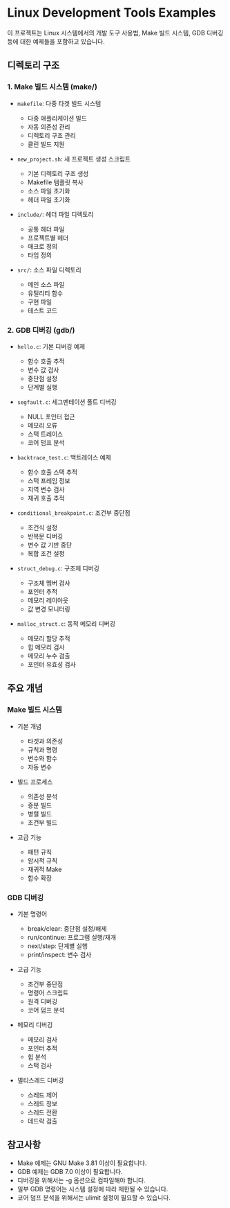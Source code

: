 # Linux Development Tools Examples

이 프로젝트는 Linux 시스템에서의 개발 도구 사용법, Make 빌드 시스템, GDB 디버깅 등에 대한 예제들을 포함하고 있습니다.

## 디렉토리 구조

### 1. Make 빌드 시스템 (make/)
- `makefile`: 다중 타겟 빌드 시스템
  - 다중 애플리케이션 빌드
  - 자동 의존성 관리
  - 디렉토리 구조 관리
  - 클린 빌드 지원

- `new_project.sh`: 새 프로젝트 생성 스크립트
  - 기본 디렉토리 구조 생성
  - Makefile 템플릿 복사
  - 소스 파일 초기화
  - 헤더 파일 초기화

- `include/`: 헤더 파일 디렉토리
  - 공통 헤더 파일
  - 프로젝트별 헤더
  - 매크로 정의
  - 타입 정의

- `src/`: 소스 파일 디렉토리
  - 메인 소스 파일
  - 유틸리티 함수
  - 구현 파일
  - 테스트 코드

### 2. GDB 디버깅 (gdb/)
- `hello.c`: 기본 디버깅 예제
  - 함수 호출 추적
  - 변수 값 검사
  - 중단점 설정
  - 단계별 실행

- `segfault.c`: 세그멘테이션 폴트 디버깅
  - NULL 포인터 접근
  - 메모리 오류
  - 스택 트레이스
  - 코어 덤프 분석

- `backtrace_test.c`: 백트레이스 예제
  - 함수 호출 스택 추적
  - 스택 프레임 정보
  - 지역 변수 검사
  - 재귀 호출 추적

- `conditional_breakpoint.c`: 조건부 중단점
  - 조건식 설정
  - 반복문 디버깅
  - 변수 값 기반 중단
  - 복합 조건 설정

- `struct_debug.c`: 구조체 디버깅
  - 구조체 멤버 검사
  - 포인터 추적
  - 메모리 레이아웃
  - 값 변경 모니터링

- `malloc_struct.c`: 동적 메모리 디버깅
  - 메모리 할당 추적
  - 힙 메모리 검사
  - 메모리 누수 검출
  - 포인터 유효성 검사

## 주요 개념

### Make 빌드 시스템
- 기본 개념
  - 타겟과 의존성
  - 규칙과 명령
  - 변수와 함수
  - 자동 변수

- 빌드 프로세스
  - 의존성 분석
  - 증분 빌드
  - 병렬 빌드
  - 조건부 빌드

- 고급 기능
  - 패턴 규칙
  - 암시적 규칙
  - 재귀적 Make
  - 함수 확장

### GDB 디버깅
- 기본 명령어
  - break/clear: 중단점 설정/해제
  - run/continue: 프로그램 실행/재개
  - next/step: 단계별 실행
  - print/inspect: 변수 검사

- 고급 기능
  - 조건부 중단점
  - 명령어 스크립트
  - 원격 디버깅
  - 코어 덤프 분석

- 메모리 디버깅
  - 메모리 검사
  - 포인터 추적
  - 힙 분석
  - 스택 검사

- 멀티스레드 디버깅
  - 스레드 제어
  - 스레드 정보
  - 스레드 전환
  - 데드락 검출

## 참고사항
- Make 예제는 GNU Make 3.81 이상이 필요합니다.
- GDB 예제는 GDB 7.0 이상이 필요합니다.
- 디버깅을 위해서는 -g 옵션으로 컴파일해야 합니다.
- 일부 GDB 명령어는 시스템 설정에 따라 제한될 수 있습니다.
- 코어 덤프 분석을 위해서는 ulimit 설정이 필요할 수 있습니다. 